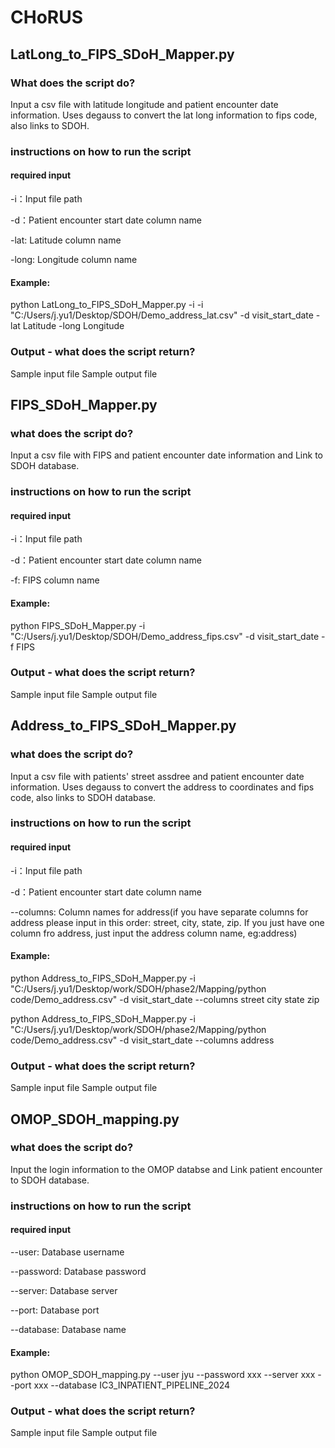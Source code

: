 
# CHoRUS

## LatLong_to_FIPS_SDoH_Mapper.py
### What does the script do? 
Input a csv file with latitude longitude and patient encounter date information. Uses degauss to convert the lat long information to fips code, also links to SDOH.
### instructions on how to run the script
#### required input
-i：Input file path

-d：Patient encounter start date column name

-lat: Latitude column name

-long: Longitude column name
#### Example:
python LatLong_to_FIPS_SDoH_Mapper.py -i -i "C:/Users/j.yu1/Desktop/SDOH/Demo_address_lat.csv"  -d visit_start_date -lat Latitude -long Longitude
### Output - what does the script return? 
Sample input file
Sample output file

## FIPS_SDoH_Mapper.py
### what does the script do?
Input a csv file with FIPS and patient encounter date information and Link to SDOH database.
### instructions on how to run the script
#### required input
-i：Input file path

-d：Patient encounter start date column name

-f:  FIPS column name

#### Example:
python FIPS_SDoH_Mapper.py -i "C:/Users/j.yu1/Desktop/SDOH/Demo_address_fips.csv" -d visit_start_date -f FIPS 
### Output - what does the script return? 
Sample input file
Sample output file

 
## Address_to_FIPS_SDoH_Mapper.py
### what does the script do?
Input a csv file with patients' street assdree and patient encounter date information. Uses degauss to convert the address to coordinates and fips code, also links to SDOH database.
### instructions on how to run the script
#### required input
-i：Input file path

-d：Patient encounter start date column name

--columns: Column names for address(if you have separate columns for address please input in this order: street, city, state, zip. If you just have one column fro address, just input the address column name, eg:address)

#### Example:
python Address_to_FIPS_SDoH_Mapper.py -i "C:/Users/j.yu1/Desktop/work/SDOH/phase2/Mapping/python code/Demo_address.csv" -d visit_start_date --columns street city state zip

python Address_to_FIPS_SDoH_Mapper.py -i "C:/Users/j.yu1/Desktop/work/SDOH/phase2/Mapping/python code/Demo_address.csv" -d visit_start_date --columns address
### Output - what does the script return? 
Sample input file
Sample output file
 
## OMOP_SDOH_mapping.py
### what does the script do?
Input the login information to the OMOP databse and Link patient encounter to SDOH database.
### instructions on how to run the script
#### required input
--user: Database username

--password: Database password

--server: Database server

--port: Database port

--database: Database name

#### Example:
python OMOP_SDOH_mapping.py --user jyu --password xxx --server xxx --port xxx --database IC3_INPATIENT_PIPELINE_2024
### Output - what does the script return? 
Sample input file
Sample output file
